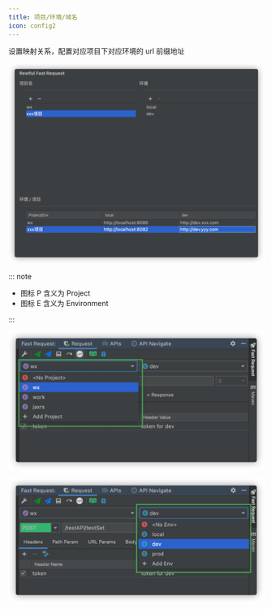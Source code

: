 ```yaml
---
title: 项目/环境/域名
icon: config2
---
```


设置映射关系，配置对应项目下对应环境的 url 前缀地址

![project env url](/img/projectEnvUrl.png)

::: note

- 图标 P 含义为 Project
- 图标 E 含义为 Environment

:::

![dropdownProject](/img/dropdownProject.png)

![dropdownEnv](/img/dropdownEnv.png)
